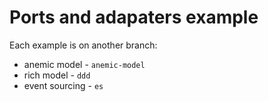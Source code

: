 # Ports and adapaters example

Each example is on another branch:

- anemic model - `anemic-model`
- rich model - `ddd`
- event sourcing - `es`

